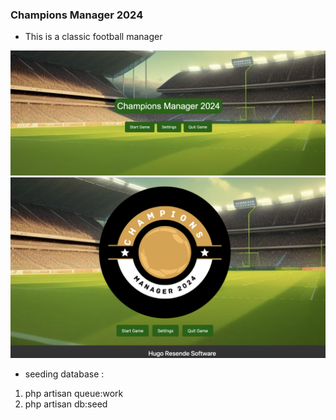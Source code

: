 
### Champions Manager 2024
- This is a classic football manager

![v0](./readme.png)
![v1](./readme1.png)

- seeding database : 
1. php artisan queue:work 
2. php artisan db:seed


